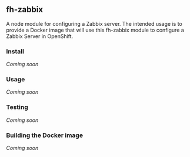 ## fh-zabbix
A node module for configuring a Zabbix server. The intended usage is to provide a Docker image that will use this fh-zabbix module to configure a Zabbix Server in OpenShift.

### Install
_Coming soon_

### Usage
_Coming soon_

### Testing
_Coming soon_

### Building the Docker image
_Coming soon_

